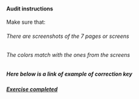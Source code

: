 #### Audit instructions

Make sure that:

###### There are screenshots of the 7 pages or screens

###### The colors match with the ones from the screens

##### Here below is a link of example of correction key

##### [Exercise completed](https://www.figma.com/file/bQsRIJoJYK5b8WAxXFeOfv/UI-I---Ex-1?node-id=0%3A1)
